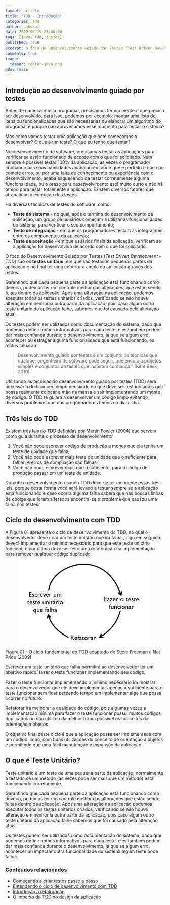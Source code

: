 ```yaml
---
layout: article
title: "TDD - Introdução"
categories: tdd
author: sakurai
date: 2020-05-19 23:00:00
tags: [java, tdd, testes]
published: true
excerpt: O foco do Desenvolvimento Guiado por Testes (Test Driven Development - TDD) são os testes unitário, em que são testadas pequenas partes da aplicação e no final ter uma cobertura ampla da aplicação através dos testes.
comments: true
image:
  teaser: teaser-java.png
ads: false
---
```


## Introdução ao desenvolvimento guiado por testes

Antes de começarmos a programar, precisamos ter em mente o que precisa ser desenvolvido, para isso, podemos por exemplo: montar uma lista de itens ou funcionalidades que são necessárias ou elaborar um algoritmo do programa, e porque não aproveitamos esse momento para testar o sistema?

Mas como vamos testar uma aplicação que nem começamos a desenvolver? O que é um teste? O que eu tenho que testar?

No desenvolvimento de software, precisamos testar as aplicações para verificar se estão funcionado de acordo com o que foi solicitado. Nem sempre é possível testar 100% da aplicação, as vezes o programador confiando nas suas habilidades acaba acreditando que é perfeito e que não comete erros, ou por uma falta de conhecimento ou experiência com o desenvolvimento, acaba esquecendo de testar corretamente alguma funcionalidade, ou o prazo para desenvolvimento está muito curto e não há tempo para testar totalmente a aplicação. Existem diversos fatores que atrapalham a execução dos testes.

Há diversas técnicas de testes do software, como:

* **Teste do sistema** - no qual, após o termino do desenvolvimento da aplicação, um grupo de usuários começam a utilizar as funcionalidades do sistema, para verificar o seu comportamento;
* **Teste de integração** - em que os programadores testam as integrações entre os componentes da aplicação;
* **Teste de aceitação** - em que usuários finais da aplicação, verificam se a aplicação foi desenvolvida de acordo com o que foi solicitado.

O foco do Desenvolvimento Guiado por Testes (*Test Driven Development - TDD*) são os **testes unitário**, em que são testadas pequenas partes da aplicação e no final ter uma cobertura ampla da aplicação através dos testes.

Garantindo que cada pequena parte da aplicação está funcionando como deveria, podemos ter um controle melhor das alterações, que estão sendo feitas dentro da aplicação. Após uma alteração na aplicação, podemos executar todos os testes unitários criados, verificando se não houve alteração em nenhuma outra parte da aplicação, pois caso algum outro teste unitário da aplicação falhe, sabemos que foi causado pela alteração atual.

Os testes podem ser utilizados como documentação do sistema, dado que podemos definir nomes informativos para cada teste, eles também podem dar mais confiança durante o desenvolvimento, já que se algum erro acontecer ou estragar alguma funcionalidade que está funcionando, os testes falharão.

> Desenvolvimento guiado por testes é um conjunto de técnicas que qualquer engenheiro de software pode seguir, que encoraja projetos simples e conjuntos de testes que inspiram confiança." (Kent Beck, 2010)

Utilizando as técnicas do desenvolvimento guiado por testes (TDD) será necessário dedicar um tempo pensando no que deve ser testado antes que possa realmente colocar a mão na massa e sair implementando um monte de código. O TDD te guiará a desenvolver um código limpo evitando diversos problemas que nós programadores temos no dia-a-dia.

## Três leis do TDD

Existem três leis no TDD definidas por Martin Fowler (2004) que servem como guia durante o processo de desenvolvimento:

1. Você não pode escrever código de produção a menos que ele tenha um teste de unidade que falha;
2. Você não pode escrever mais teste de unidade que o suficiente para falhar; e erros de compilação são falhas;
3. Você não pode escrever mais que o suficiente, para o código de produção passar em um teste de unidade.

Durante o desenvolvimento usando TDD deve-se ter em mente essas três leis, porque desta forma você será levado a testar sempre se a aplicação está funcionando e caso ocorra alguma falha saberá que nas poucas linhas de código que foram alterados encontra-se o problema que causou uma falha nos testes.

## Ciclo do desenvolvimento com TDD

A Figura 01 apresenta o ciclo de desenvolvimento do TDD, no qual o desenvolvedor deve criar um teste unitário que irá falhar, logo em seguida deverá implementar o mínimo necessário para que este teste unitário funcione e por último deve ser feito uma refatoração na implementação para remover qualquer código duplicado.

<figure>
    <a href="/images/2020-05-19-tdd-introducao-01.png"><img src="/images/2020-05-19-tdd-introducao-01.png" alt="Ciclo de desenvolvimento do TDD."></a>
</figure>

Figura 01 - O ciclo fundamental do TDD adaptado de Steve Freeman e Nat Price (2009).

Escrever um teste unitário que falha permitirá ao desenvolvedor ter um objetivo rápido: fazer o teste funcionar implementando seu código.

Fazer o teste funcionar implementando o mínimo necessário irá mostrar para o desenvolvedor que ele deve implementar apenas o suficiente para o teste funcionar sem ficar perdendo tempo em implementar algo que possa ocorrer no futuro.

Refatorar irá melhorar a qualidade do código, pois algumas vezes a implementação mínima para fazer o teste funcionar possui muitos códigos duplicados ou não utilizou da melhor forma possível os conceitos da orientação a objetos.

O objetivo final deste ciclo é que a aplicação possa ser implementada com um código limpo, com boas utilizações do conceito de orientação a objetos e permitindo que uma fácil manutenção e expansão da aplicação.

## O que é Teste Unitário?

Teste unitário é um teste de uma pequena parte da aplicação, normalmente é testado se um método (as vezes pode ser mais que um método) está funcionando corretamente.

Garantindo que cada pequena parte da aplicação está funcionando como deveria, podemos ter um controle melhor das alterações que estão sendo feitas dentro da aplicação. Após uma alteração na aplicação podemos executar todos os testes unitários criados, verificando se não houve alteração em nenhuma outra parte da aplicação, pois caso algum outro teste unitário da aplicação falhe sabemos que foi causado pela alteração atual.

Os testes podem ser utilizados como documentação do sistema, dado que podemos definir nomes informativos para cada teste, eles também podem dar mais confiança durante o desenvolvimento, já que se algum erro acontecer ou impactar outra funcionalidade do sistema algum teste pode falhar.


### Conteúdos relacionados

- [Começando a criar testes passo a passo](http://www.universidadejava.com.br/tdd/tdd-ola-testes/)
- [Entendendo o ciclo de desenvolvimento com TDD](http://www.universidadejava.com.br/tdd/tdd-ciclo-desenvolvimento/)
- [Introdução a refatoração](http://www.universidadejava.com.br/tdd/tdd-refatoracao/)
- [O impacto do TDD no design da aplicação](http://www.universidadejava.com.br/tdd/tdd-design-aplicacao/)